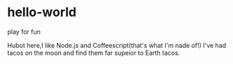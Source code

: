 # hello-world
play for fun

Hubot here,I like Node.js and Coffeescript(that's what I'm nade of!)
I've had tacos on the moon and find them far supeior to Earth tacos.
